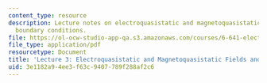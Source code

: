```yaml
---
content_type: resource
description: Lecture notes on electroquasistatic and magnetoquasistatic fields and
  boundary conditions.
file: https://ol-ocw-studio-app-qa.s3.amazonaws.com/courses/6-641-electromagnetic-fields-forces-and-motion-spring-2009/3e1182a94ee3f63c9407789f288af2c6_MIT6_641s09_lec03.pdf
file_type: application/pdf
resourcetype: Document
title: 'Lecture 3: Electroquasistatic and Magnetoquasistatic Fields and Boundary Conditions'
uid: 3e1182a9-4ee3-f63c-9407-789f288af2c6
---
```

